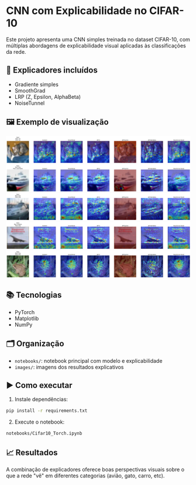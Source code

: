 # CNN com Explicabilidade no CIFAR-10

Este projeto apresenta uma CNN simples treinada no dataset CIFAR-10, com múltiplas abordagens de explicabilidade visual aplicadas às classificações da rede.

## 🧠 Explicadores incluídos
- Gradiente simples
- SmoothGrad
- LRP (Z, Epsilon, AlphaBeta)
- NoiseTunnel

## 🖼️ Exemplo de visualização
![Exemplo de explicação](images/exemplos_1.png)
![Exemplo de explicação](images/exemplos_2.png)
![Exemplo de explicação](images/exemplos_3.png)
![Exemplo de explicação](images/exemplos_4.png)
![Exemplo de explicação](images/exemplos_5.png)

## 📚 Tecnologias
- PyTorch
- Matplotlib
- NumPy

## 🗂️ Organização
- `notebooks/`: notebook principal com modelo e explicabilidade
- `images/`: imagens dos resultados explicativos

## ▶️ Como executar
1. Instale dependências:
```bash
pip install -r requirements.txt
```
2. Execute o notebook:
```bash
notebooks/Cifar10_Torch.ipynb
```

## 📈 Resultados
A combinação de explicadores oferece boas perspectivas visuais sobre o que a rede "vê" em diferentes categorias (avião, gato, carro, etc).

